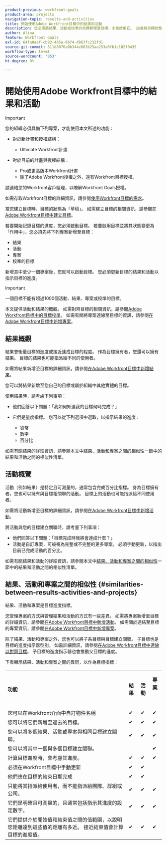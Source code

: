 ```yaml
---
product-previous: workfront-goals
product-area: projects
navigation-topic: results-and-activities
title: 開始使用Adobe Workfront目標中的結果和活動
description: 您必須將結果、活動或校準的目標新增至目標，才能啟用它。 這會將目標狀態從草稿更新為作用中，並開始記錄目標的進度。
author: Alina
feature: Workfront Goals
exl-id: 64fa0aef-cb92-465a-9b74-d863fc232fd1
source-git-commit: 811d8076a0b344e863b25aa253a0fb1c102f0435
workflow-type: tm+mt
source-wordcount: '853'
ht-degree: 0%

---
```


# 開始使用Adobe Workfront目標中的結果和活動

>[!IMPORTANT]
>
>您的組織必須具備下列專案，才能使用本文所述的功能：
>
>* 對於新計畫和授權結構：
>
>   * Ultimate Workfront計畫
>    
>* 對於目前的計畫與授權結構：
>
>   * Pro或更高版本Workfront計畫
>   * 除了Adobe Workfront授權之外，還有Workfront目標授權。
>
>請連絡您的Workfront客戶經理，以瞭解Workfront Goals授權。
> 
>如需存取Workfront目標的詳細資訊，請參閱[使用Workfront目標的需求](/help/quicksilver/workfront-goals/goal-management/access-needed-for-wf-goals.md)。

當您建立目標時，目標的狀態為「草稿」。 如需建立目標的相關資訊，請參閱[在Adobe Workfront目標中建立目標](../../workfront-goals/goal-management/create-goals.md)。

若要開始記錄目標的進度，您必須啟動目標。 若要啟用目標並將其狀態變更為「作用中」，您必須先將下列專案新增至目標：

* 結果
* 活動
* 專案
* 校準的目標

新增其中至少一個專案後，您就可以啟動目標。 您必須更新目標的結果和活動以指示目標的進度。


>[!IMPORTANT]
>
> 一個目標不能有超過1000個活動、結果、專案或校準的目標。</span>

本文提供活動和結果的概觀。 如需對齊目標的相關資訊，請參閱[Adobe Workfront目標中的目標校準](../../workfront-goals/goal-alignment/goal-alignment.md)。 如需有關將專案連線至目標的資訊，請參閱[在Adobe Workfront目標中新增專案](../results-and-activities/connect-projects-to-goals-overview.md)。

## 結果概觀

<!--
<p> This will have additional types in the future - add another section for types?)</p>
-->

結果會衡量目標的進度或接近達成目標的程度。 作為目標擁有者，您還可以擁有結果。 目標的結果也可能指派給不同的使用者。

如需將結果新增至目標的詳細資訊，請參閱[在Adobe Workfront目標中新增結果](../../workfront-goals/results-and-activities/add-results-to-goals.md)。

您可以將結果新增至您自己的目標或屬於組織中其他實體的目標。

使用結果時，請考慮下列事項：

* 他們回答以下問題：「我如何知道我的目標何時完成？」
* 它們是量度指標。 您可以從下列選項中選取，以指示結果的進度：

  <!--
  this might change (jira, Salesforce, etc))
  -->

   * 貨幣
   * 數字
   * 百分比

如需有關結果的詳細資訊，請參閱本文中[結果、活動和專案之間的相似性](#similarities-between-results-activities-and-projects)一節中的結果和活動之間的相似性清單。

## 活動概覽

<!--
This will have additional types in the future - add another section for types?
-->

活動（例如結果）是特定且可測量的，通常包含完成百分比指標。 身為目標擁有者，您也可以擁有與目標相關聯的活動。 目標上的活動也可能指派給不同使用者。

如需將活動新增至目標的詳細資訊，請參閱[在Adobe Workfront目標中新增活動](../../workfront-goals/results-and-activities/add-activities-to-goals.md)。

將活動與您的目標建立關聯時，請考量下列事項：

* 他們回答以下問題：「目標完成時我將會達成什麼？」
* 活動是自訂專案，可被視為完整或不完整的更多專案。 必須手動更新，以指出目前已完成活動的百分比。

<!--
* You can associate the following activities with goals:

  <table style="table-layout:auto"> 
   <col> 
   <col> 
   <tbody> 
    <tr> 
     <td role="rowheader">Manual progress bar </td> 
     <td> <p>Custom entries that can be thought of more in terms of complete or incomplete. They must be manually updated.</p> </td> 
    </tr> 
    <tr> 
     <td role="rowheader"><p>Project</p></td> 
     <td> <p>Existing projects that you have at least permissions to View and are not in a status of Dead. They are updated automatically, based on the progress of their work items. </p> <p>The projects must exist before associating them with the goal. You can associate a project with multiple goals. For information about adding projects to goals, see <a href="../../workfront-goals/results-and-activities/connect-projects-to-goals-overview.md" class="MCXref xref">Add projects to goals in Adobe Workfront Goals</a>.</p>
     <p><span class="preview">In the Preview environment, projects are separate progress indicators, independent from activities. Adding projects to a goal in the Preview environment is different from adding activities. For more information, see <a href="../../workfront-goals/results-and-activities/connect-projects-to-goals-overview.md" class="MCXref xref">Add projects to goals in Adobe Workfront Goals</a>.</span></p>
      </td> 
    </tr> 
   </tbody> 
  </table>
-->
<!--drafted for goal redesign: For THE PRODUCTION RELEASE: remove the projects in this article altogether.-->

如需有關結果和活動的詳細資訊，請參閱本文中[結果、活動和專案之間的相似性](#similarities-between-results-activities-and-projects)一節中的結果和活動之間的相似性清單。

## 結果、活動和專案之間的相似性 {#similarities-between-results-activities-and-projects}

結果、活動和專案是目標進度指標。

您管理專案的方式與管理結果和活動的方式有一些差異。 如需將專案新增至目標的詳細資訊，請參閱[在Adobe Workfront目標中新增活動](../../workfront-goals/results-and-activities/add-activities-to-goals.md)。 如需關於連結至目標的專案資訊，請參閱[在Adobe Workfront目標中新增專案](../../workfront-goals/results-and-activities/connect-projects-to-goals-overview.md)。

除了結果、活動和專案之外，您也可以將子系目標與目標建立關聯。 子目標也是目標的進度指示器型別。 如需詳細資訊，請參閱[在Adobe Workfront目標中連線以對齊目標](../goal-alignment/align-goals-by-connecting-them.md)。 子目標的進度指示器也會推動父目標的進度。

下表顯示結果、活動和專案之間的異同，以作為目標指標：

<table style="table-layout:auto"> 
 <col> 
 <col> 
 <col> 
 <col> 
 <tbody> 
  <tr> 
   <td><b><p>功能</p></b></td> 
   <td><b><p>結果</p></b></td> 
   <td><b><p>活動</p></b></td> 
   <td> <p><strong>專案</strong> </p> <p> </p> </td> 
  </tr> 
  <tr> 
   <td><span style="font-weight: normal;">您可以在Workfront介面中自訂物件名稱</span> </td> 
   <td>✔</td> 
   <td>✔</td> 
   <td>✔</td> 
  </tr> 
  <tr> 
   <td>您可以將它們新增至過去的目標。</td> 
   <td>✔</td> 
   <td>✔</td> 
   <td>✔</td> 
  </tr> 
  <tr> 
   <td>您可以將多個結果、活動或專案與相同目標建立關聯。 </td> 
   <td>✔</td> 
   <td>✔</td> 
   <td>✔</td> 
  </tr> 
  <tr> 
   <td>您可以將其中一個與多個目標建立關聯。</td> 
   <td> </td> 
   <td> </td> 
   <td>✔</td> 
  </tr> 
  <tr> 
   <td>計算目標進度時，會考慮其進度。 </td> 
   <td>✔</td> 
   <td>✔</td> 
   <td>✔</td> 
  </tr> 
  <tr> 
   <td>必須在Workfront目標中手動更新</td> 
   <td>✔</td> 
   <td>✔</td> 
   <td> </td> 
  </tr> 
  <tr> 
   <td>他們應在目標的結束日期完成</td> 
   <td>✔</td> 
   <td>✔</td> 
   <td> </td> 
  </tr> 
  <tr> 
   <td>只能將其指派給使用者，而不能指派給團隊、群組或公司。 </td> 
   <td>✔</td> 
   <td>✔</td> 
   <td>✔</td> 
  </tr> 
  <tr> 
   <td>它們是明確且可測量的，且通常包括指示其進度的設定數字。 </td> 
   <td>✔</td> 
   <td>✔</td> 
   <td>✔</td> 
  </tr> 
  <tr> 
   <td>它們提供介於開始值和結束值之間的值範圍，以說明您距離達到這些值的距離有多近。 接近結束值會計算目標的進度值。 </td> 
   <td>✔</td> 
   <td>✔</td> 
   <td>✔</td> 
  </tr> 
 </tbody> 
</table>
